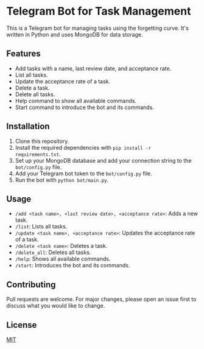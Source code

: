 
# Telegram Bot for Task Management

This is a Telegram bot for managing tasks using the forgetting curve. It's written in Python and uses MongoDB for data storage.

## Features

- Add tasks with a name, last review date, and acceptance rate.
- List all tasks.
- Update the acceptance rate of a task.
- Delete a task.
- Delete all tasks.
- Help command to show all available commands.
- Start command to introduce the bot and its commands.

## Installation

1. Clone this repository.
2. Install the required dependencies with `pip install -r requirements.txt`.
3. Set up your MongoDB database and add your connection string to the `bot/config.py` file.
4. Add your Telegram bot token to the `bot/config.py` file.
5. Run the bot with `python bot/main.py`.

## Usage

- `/add <task name>, <last review date>, <acceptance rate>`: Adds a new task.
- `/list`: Lists all tasks.
- `/update <task name>, <acceptance rate>`: Updates the acceptance rate of a task.
- `/delete <task name>`: Deletes a task.
- `/delete_all`: Deletes all tasks.
- `/help`: Shows all available commands.
- `/start`: Introduces the bot and its commands.

## Contributing

Pull requests are welcome. For major changes, please open an issue first to discuss what you would like to change.

## License

[MIT](https://choosealicense.com/licenses/mit/)